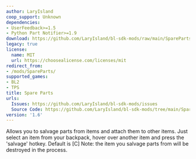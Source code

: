```yaml
---
author: LaryIsland
coop_support: Unknown
dependencies:
- UserFeedback>=1.5
- Python Part Notifier>=1.9
download: https://github.com/LaryIsland/bl-sdk-mods/raw/main/SpareParts/SpareParts.zip
legacy: true
license:
  name: MIT
  url: https://choosealicense.com/licenses/mit
redirect_from:
- /mods/SpareParts/
supported_games:
- BL2
- TPS
title: Spare Parts
urls:
  Issues: https://github.com/LaryIsland/bl-sdk-mods/issues
  Source Code: https://github.com/LaryIsland/bl-sdk-mods/tree/main/SpareParts
version: '1.6'
---
```

Allows you to salvage parts from items and attach them to other items.
Just select an item from your backpack, hover over another item and press the 'salvage' hotkey. Default is [C]
Note: the item you salvage parts from will be destroyed in the process.